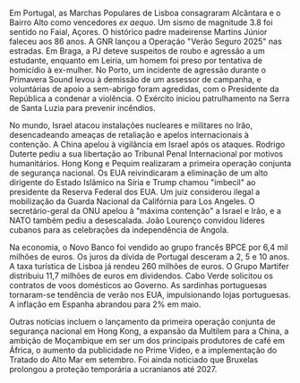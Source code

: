 Em Portugal, as Marchas Populares de Lisboa consagraram Alcântara e o Bairro Alto como vencedores *ex aequo*. Um sismo de magnitude 3.8 foi sentido no Faial, Açores. O histórico padre madeirense Martins Júnior faleceu aos 86 anos. A GNR lançou a Operação "Verão Seguro 2025" nas estradas. Em Braga, a PJ deteve suspeitos de roubo e agressão a um estudante, enquanto em Leiria, um homem foi preso por tentativa de homicídio à ex-mulher. No Porto, um incidente de agressão durante o Primavera Sound levou à demissão de um assessor de campanha, e voluntárias de apoio a sem-abrigo foram agredidas, com o Presidente da República a condenar a violência. O Exército iniciou patrulhamento na Serra de Santa Luzia para prevenir incêndios.

No mundo, Israel atacou instalações nucleares e militares no Irão, desencadeando ameaças de retaliação e apelos internacionais à contenção. A China apelou à vigilância em Israel após os ataques. Rodrigo Duterte pediu a sua libertação ao Tribunal Penal Internacional por motivos humanitários. Hong Kong e Pequim realizaram a primeira operação conjunta de segurança nacional. Os EUA reivindicaram a eliminação de um alto dirigente do Estado Islâmico na Síria e Trump chamou "imbecil" ao presidente da Reserva Federal dos EUA. Um juiz considerou ilegal a mobilização da Guarda Nacional da Califórnia para Los Angeles. O secretário-geral da ONU apelou à "máxima contenção" a Israel e Irão, e a NATO também pediu a desescalada. João Lourenço convidou líderes cubanos para as celebrações da independência de Angola.

Na economia, o Novo Banco foi vendido ao grupo francês BPCE por 6,4 mil milhões de euros. Os juros da dívida de Portugal desceram a 2, 5 e 10 anos. A taxa turística de Lisboa já rendeu 260 milhões de euros. O Grupo Martifer distribuiu 11,7 milhões de euros em dividendos. Cabo Verde solicitou os contratos de voos domésticos ao Governo. As sardinhas portuguesas tornaram-se tendência de verão nos EUA, impulsionando lojas portuguesas. A inflação em Espanha abrandou para 2% em maio.

Outras notícias incluem o lançamento da primeira operação conjunta de segurança nacional em Hong Kong, a expansão da Multilem para a China, a ambição de Moçambique em ser um dos principais produtores de café em África, o aumento da publicidade no Prime Video, e a implementação do Tratado do Alto Mar em setembro. Foi ainda noticiado que Bruxelas prolongou a proteção temporária a ucranianos até 2027.